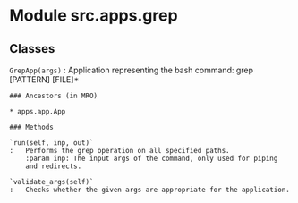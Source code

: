 Module src.apps.grep
====================

Classes
-------

`GrepApp(args)`
:   Application representing the bash command:
    grep [PATTERN] [FILE]*

    ### Ancestors (in MRO)

    * apps.app.App

    ### Methods

    `run(self, inp, out)`
    :   Performs the grep operation on all specified paths.
        :param inp: The input args of the command, only used for piping
        and redirects.

    `validate_args(self)`
    :   Checks whether the given args are appropriate for the application.